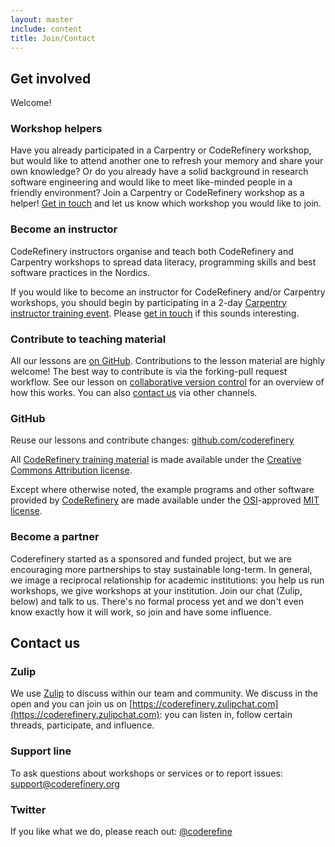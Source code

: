 ```yaml
---
layout: master
include: content
title: Join/Contact
---
```


## Get involved

Welcome!

### Workshop helpers

Have you already participated in a Carpentry or CodeRefinery workshop, but would like to attend another one
to refresh your memory and share your own knowledge? Or do you already have a solid background
in research software engineering and would like to meet like-minded people in a friendly
environment? Join a Carpentry or CodeRefinery workshop as a helper! [Get in touch](../contact) and let
us know which workshop you would like to join.

### Become an instructor

CodeRefinery instructors organise and teach both CodeRefinery and Carpentry workshops to spread data literacy, programming skills and best software practices in the Nordics.

If you would like to become an instructor for CodeRefinery and/or Carpentry workshops, you should begin by participating in a 2-day [Carpentry instructor training event](https://carpentries.github.io/instructor-training/). Please [get in touch](mailto:support@coderefinery.org) if this sounds interesting.

### Contribute to teaching material

All our lessons are [on GitHub](https://github.com/coderefinery). Contributions to the
lesson material are highly welcome! The best way to contribute is via the forking-pull request
workflow. See our lesson on [collaborative version control](https://coderefinery.github.io/git-collaborative/02-distributed/) for an overview of how this works. You can also [contact us](../contact)
via other channels.

### GitHub

Reuse our lessons and contribute changes: [github.com/coderefinery](https://github.com/coderefinery/)

All [CodeRefinery training material](../lessons) is made available under the [Creative Commons Attribution license](https://creativecommons.org/licenses/by/4.0/).

Except where otherwise noted, the example programs and other software provided by [CodeRefinery](https://github.com/coderefinery/) are made available under the [OSI](https://opensource.org/)-approved [MIT license](https://opensource.org/licenses/mit-license.html).

### Become a partner

Coderefinery started as a sponsored and funded project, but we are
encouraging more partnerships to stay sustainable long-term.  In
general, we image a reciprocal relationship for academic institutions:
you help us run workshops, we give workshops at your institution.
Join our chat (Zulip, below) and talk to us.  There's no formal
process yet and we don't even know exactly how it will work, so join
and have some influence.


## Contact us

### Zulip

We use [Zulip](https://zulipchat.com/) to discuss within our team and community. We discuss in the open and you can join us on [https://coderefinery.zulipchat.com](https://coderefinery.zulipchat.com): you can listen in, follow certain threads, participate, and influence.

### Support line

To ask questions about workshops or services or to report issues: [support@coderefinery.org](mailto:support@coderefinery.org)

### Twitter

If you like what we do, please reach out: [@coderefine](https://twitter.com/coderefine)
